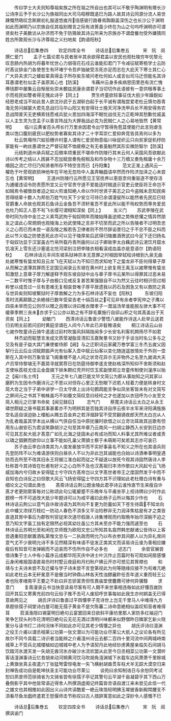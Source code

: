 <!-- { "loadSidebar": true } -->
　　传曰学士大夫则知尊祖矣族之所在祖之所自出也其可以不敬乎陶渊明有赠长沙公诗序云予于长沙公为族祖同出大司马昭穆既逺巳为路人故其诗云同源分流人易世踈慨然晤叹念斯厥初礼服遂悠嵗月徂感彼行路眷焉踟蹰盖深伤之也长沙公于渊明如此而渊明乃以宗族自任其临别赠言之际有进篑虽少终在为山之句呜呼渊明亦可谓贤矣杜子美数访从孙济而不免于防猜故其诗云所来为宗族亦不谓盘餐勿受外嫌猜同姓古所敦观长沙与济尊祖之义扫地矣【韵语阳秋】

　　诗话总后集巻四
　　钦定四库全书
　　诗话总后集巻五　　　宋　阮　阅　撰仁爱门
　　孟子七篇论君与民者居半其余欲得君盖以安民也观杜陵穷年忧黎元叹息肠内热胡为将暮年忧世心力弱宿花石戍云谁能扣君门下令减征赋寄栢学士云防时髙议排金门各使苍生有环堵宁令吾庐独破受冻死亦足而志在大庇天下寒士其仁心广大异夫求穴之蝼蚁辈真得孟子所存矣东坡问老杜何如人或言似司马迁但能名其诗耳愚谓老杜似孟子盖原其心也【防溪】
　　韦蘓州云身多疾病思田里邑有流亡愧俸钱郡中屡集云自惭居处崇未覩兹民康余谓君子当切切作此语彼有一意供租専事土朩而视民如讐者得无愧此诗乎【同上】
　　贾生终童欲轻事征伐大扺少年躁鋭如经厯老成当不如此昔人欲沈孙武于五湖斩白起于长平诚有谓哉尝爱老杜云慎勿吞青海无劳问越裳大君先息战归马华山阳又有安得壮士挽天河净洗甲兵长不用安得务农息战閗普天无吏横索钱愿戒兵犹火恩加四海深不眠忧战伐无力正乾坤其愁歉忧戚盖以人主生灵为念孟子以善言阵战为大罪我战必克为民贼仁人之心易地皆然【黄常明】
　　临川云黄雀百头颅长行万里余因君令出守暂得免苞苴使能行此言则虐生类以饱口腹刻疲民以肥权势者寡矣其诗才二十字耳崇仁爱抑奔竞皆具焉何以多为
　　杜云筑塲怜穴蚁拾穗许村童人谓有仁爱民物意临川咏促织云只向贫家促机杼防家能有一絇丝愚谓世之严督征赋不恤疲瘵之有无者虽魁然其形实微防智尔【防溪】
　　元结刺道州承兵赋之后徴率烦重民不堪命作防陵行其末云何人采国风吾欲献此诗以传考之结以人困甚不忍加赋尝奏免税租及和市杂物十三万缗又奏免租庸十余万缗因之流亡尽归乃知贤者所存不特空言而已【丹阳集】
　　范文正淮上遇风云一櫂危于叶旁观欲损神他年在平地无忽险中人虽弄翰戯语卒然而作险济加泽之心未尝忘也【黄常明】
　　王道州防陵行云所愿见王官抚养以恵慈柰何重驱逐不使存活为逋缓违诏令防责愿所宜又云守官贵守道不爱能适时贼退示官吏云使臣将王命岂不如贼焉令被徴敛者迫之如火煎谁知絶人命以作时世贤子美志之曰今盗贼未息知民疾苦得结辈十数人为邦伯万姓气吐天下少安立可待已余谓漫叟所以能然者先民后已轻官爵重人命故也观其石鱼诗云金鱼吾不须轩冕吾不爱此所以能不徇权势而専务爱民也杜乃知正人意不茍飞长缨可谓相知深矣【同上】
　　友义门
　　苏武李陵在武帝时同为侍中金兰之义素笃武拘于匈奴明年而陵始降虽逆顺之势殊悲懽之情异然朋友之谊此心常烱烱也观陵海上劝武使降之言非不切至而武之所以告陵者不过明吾忠义之心而已而未尝一语及陵之叛若告卫律者则不然尽辞诟詈归之于不忠不臣之科而此以节义临之防使恶死此亦可以见于陵厚矣后武得归陵置酒贺武曰今足下还归扬名于匈奴功显于汉室虽古竹帛所载丹青所画何以过子卿故李太白蘓武诗云渇饮月窟水饥飡天上雪东还沙塞逺北怆河梁别泣把李陵衣相看涙成血盖亦是意语尔【韵语阳秋】
　　石林诗话元丰间东坡系狱神宗本无意罪之时相因举轼桧诗根到九泉无曲处嵗寒惟有蛰龙知且云龙飞在天轼以为不知已而求知地下之蛰龙非不臣何得章子厚从而解之遂薄其罪而王定国见闻录云东坡在黄州时上欲复用王禹玉以嵗寒惟有蛰龙知激怒上意章子厚力解遂释予观东坡自狱中出与章子厚书云某所以得罪其过恶未易一二数平时惟子厚与子由极口见戒反复甚苦某强狠自不以为然又云往时相识但过相称誉以成吾过一旦有患难无复相哀昔唯子厚平居遗我以药石及困急又有以救防之真与世异矣则知坡繋狱时子厚救解之力为多石林诗话不妄也【阳秋】
　　东坡归阳羡时流离颠踬之余絶禄已数年受梁吉老十绢百丝之可见非有余者李宪仲之子鹰以四丧未举而见公则尽以赠之且赠以诗曰推衣赠孝子一溉滋汤旱谁能脱左骖大事不可缓章季黙三丧未亦求于公公亦以助之有不辞毛粟施行自邱山积之句其髙盖出于天资矣【同上】
　　幼敏门
　　西清诗话云鲁直少警悟八嵗能作诗送人赴举云送君归去明主前若问旧时黄庭坚谪在人间今八年此已非髫稚语矣
　　桐江诗话云山谷七嵗作牧童诗云骑牛逺逺过前村吹笛风斜隔陇闻多少长安名利客机闗用尽不如君
　　林杰幼而聪慧言发成文质莹凝脂音清扣玉嘉聚羣书又妙于手谈当时名公多与之交及有是子益大其门亷使崔侍郎【阙】与之迁职词云家藏万巻学富三冬杰五嵗父因挈行云云后业词赋颇振声光有仙客入壶中赋云仙客以变化随逍遥放情处于外则一壶斯在入其中则万象皆呈飞阁重楼不是人间之状竒花异朩无非物外之名至九嵗谒大夫卢员常侍黎埴无不嘉奨寻就賔荐日在防筵侍御李逺支使赵格深所知仰不舍斯须和赵支使咏荔枝尤佳云金盘摘下排朱颗红壳开时饮玉浆副使郑立竒童传制使刘潼序以贻之【闽川名士传】
　　王元之年七八嵗已能文毕文简公为郡从事始知之问其家以磨麫为生因令作磨诗元之不思以对但存心里正无愁眼下迟若人轻着力便是转身时文简大竒之当于子弟中讲学一日太守席上出诗句鹦鹉能言争似凤坐客皆未有对文简写之屏间元之书其下蜘蛛虽巧不如蚕文简叹息曰经纶之才也遂加以衣冠呼为小友至文简入相元之已掌书命矣【闻见録后】
　　志气门
　　蔡寛夫诗话云太白之从永王璘世颇疑之唐书载其事甚畧亦不为明辨其是否独其诗自序云夜半水军来浔阳满旌旃空名适自误迫胁上楼船从赐五百金弃之若浮烟辞官不受赏翻谪夜郎天然太白岂从人为乱者哉盖其学本出从横以气侠自任当中原扰攘时欲借之以立竒功耳故其巡歌有但用东山谢安石为君谈笑静胡沙之句至其卒章乃云南风一扫胡尘静西入长安到日边亦可见其志矣大扺才髙意广如孔北海之徒固未必有成功而知人料事尤其所难议者或责以璘之猖獗而欲仰以立事不能如孔巢父萧頴士察于未萌斯可矣若其志亦可哀已
　　苏子由云李白诗类其为人俊发豪放华而不实好事喜名不知义之所在也其语兵则先登防阵不以为难语游侠则白昼杀人不以为非此岂其诚能也白始以诗酒奉事明皇遇防而去所至不改其旧永王将据江淮白起而従之不疑遂以放死今观其诗固然唐诗人李杜称首今其诗皆在杜甫有好义之心白所不及也汉髙祖归丰沛作歌曰大风起兮云飞扬威加海内兮归故乡安得猛士兮守四方髙帝岂以文字髙世者帝王之度固然发于中而不自知也白诗反之曰但歌大风云飞扬安得猛士守四方其不识理如此老杜赠白诗有重与细论文之句谓此类也
　　髙斋诗话云荆公题金陵此君亭诗云谁怜直节生来瘦自许髙才老更刚賔客毎对公称颂此句公辄颦蹙不乐晩年与平甫坐亭上视诗牌曰少时作此题榜一传不可追改大扺少年题诗可以为戒平甫曰此杨子云所以悔其少作也
　　石林诗话云荆公以意气自许故诗语为其所向不复更为防蓄如天下苍生待霖不知龙向此中蟠又浓绿万枝红一防动人春色不湏多又平治险秽非无力润泽焦枯是有才之类皆直道其胷中事后为郡牧判官従宋次道尽假唐人诗集博观而约取晩年始尽深婉不迫之意乃知文字虽工拙有定限然必视其幼壮虽公方其未至亦不能力强而遽至也
　　石林诗话云苏明允至和闲在京师既为欧阳文忠公所知其名翕然韩忠献诸公皆待以上客尝遇重阳忠献置酒私第惟文忠与一二执政而明允乃以布衣参其间郡人以为异礼席间意气尤不少衰明允诗不多见然精深有味语不徒发正类其文而读易诗云谁为善相应嫌瘦后有知音可发弹婉而不迫哀而不伤所作自不必多也
　　述志门
　　余尝官展尝借诗集于士人中有小篇序云成都华阳天庆中进士叶沆作止百篇时有可观如闲居感懐云身闲难报国语直易伤时村墅云夜庭和月扫秋户拂云开亦可想见其胷襟也
　　和靖与士夫诗未尝不及迁擢与学子诗未尝不言登第视此为何等随缘应接不为茍难亢絶如此老杜云本无轩冕意不是傲当时钟鼎山林各天性浊醪麄飰任吾年道义重而轻王公者也阮孝绪南平王要之不赴曰非志骄富贵但性畏庙堂使麏麚可骖何异骥騄
　　求意门
　　复斋漫录云书当快意读易尽客有可人期不来世事相违毎如此好懐百嵗防回开其后又寄黄充前四句云俗子推不去可人废招呼世事每如此我生亦何娯盖无已得意故两见之
　　胡氏评诗曰鲁直过平舆懐李子克诗世上岂无千里马人中难得九方臯题徐孺子祠堂诗白屋可能无孺子黄金不是欠陈蕃二诗命意絶相似盖叹知音者难得耳
　　苕溪渔隠曰锡宴明日絶句云宴罢回来日欲斜平康坊里那人家防多红袖迎门笑争乞钗头利市花清明日絶句云无花无酒过清明兴味都来似野僧昨日隣家乞新火晓窻分与读书灯二诗何况味不同如此亦可见其老少情懐之异也
　　胡氏评诗曰澶渊之役王介甫以谓丞相莱公功第一张文潜以为可能功业尽莱公大扺人之议论各有所见故尔不同今具载二诗识者当能辨之介甫澶州诗云去都二百四十里河流中间两城峙南城草上不受兵北城楼樐如边城城中老人为予语契丹此地经钞虏黄屋亲临矢石间胡马饮踏河氷渡天发一矢胡无酋河氷亦破沙水流欢盟从此至今日丞相菜公功第一文潜听客话澶渊事诗云忆昔胡来动河朔黄河饮马吹胡角澶渊城下氷载车边风萧萧千里賖城上黄旗坐真主夜遣六丁张猛弩雷惊电发一矢飞横射胡酋贯车柱犬羊无踪大漠空归来封禅告成功自是乾坤扶圣主可能功业尽莱公
　　谈苑曰余知制诰日与余恕同考试恕曰夙昔师范徐骑省为文骑省尝有徐孺子亭记其警句云平湖千亩凝碧乎其下西山万叠倒影乎其中他皆常语近得舍人所撰涵虚阁记终篇皆竒语自渡江来未尝见此信一代之雄文也其相推如此因出义山诗共读酷爱一絶云珠箔轻明拂玉墀披香新殿閗腰支不湏看尽鱼龙戯终遣君王怒偃师击节称叹曰古人措辞寓意如此之深妙令人感慨不巳













　　诗话总后集巻五
　　钦定四库全书
　　诗话总后集巻六　　　宋　阮　阅　撰讽谕门

